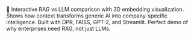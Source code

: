 🤖 Interactive RAG vs LLM comparison with 3D embedding visualization. Shows how context transforms generic AI into company-specific intelligence. Built with DPR, FAISS, GPT-2, and Streamlit. Perfect demo of why enterprises need RAG, not just LLMs.
